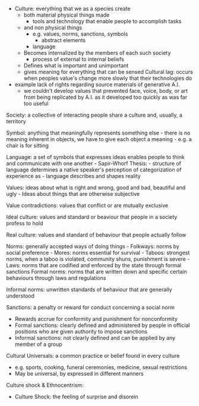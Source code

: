 - Culture: everything that we as a species create
	- both material physical things made
		- tools and technology that enable people to accomplish tasks
	- and non physical things
		- e.g. values, norms, sanctions, symbols
			- abstract elements
		- language
	- Becomes internalized by the members of each such society
		- process of external to internal beliefs
	- Defines what is important and unimportant
	- gives meaning for everything that can be sensed
Cultural lag: occurs when peoples value's change more slowly that their technologies do
- example lack of rights regarding source materials of generative A.I.
	- we couldn't develop values that prevented face, voice, body, or art from being replicated by A.I. as it developed too quickly as was far too useful

Society: a collective of interacting people share a culture and, usually, a territory

Symbol: anything that meaningfully represents something else
	- there is no meaning inherent in objects, we have to give each object a meaning
		- e.g. a chair is for sitting

Language: a set of symbols that expresses ideas enables people to think and communicate with one another
	- Sapir-Whorf Thesis: 
		- structure of language determines a native speaker's perception of categorization of experience as
			- language describes and shapes reality

Values: ideas about what is right and wrong, good and bad, beautiful and ugly
	- Ideas about things that are otherwise subjective

Value contradictions: values that conflict or are mutually exclusive

 Ideal culture: values and standard or beaviour that people in a society profess to hold
 
Real culture: values and standard of behaviour that people actually follow

Norms: generally accepted ways of doing things
	- Folkways: norms by social preference
	- Mores: norms essential for survival
	- Taboos: strongest norms, when a taboo is violated, community shuns, punishment is severe
	- Laws: norms that are codified and enforced by the state through formal sanctions
 Formal norms: norms that are written down and specific certain behaviours through laws and regulations
 
Informal norms: unwritten standards of behaviour that are generally understood

Sanctions: a penalty or reward for conduct concerning a social norm
- Rewards accrue for conformity and punishment for nonconformity
- Formal sanctions: clearly defined and administered by people in official positions who are given authority to impose sanctions
- Informal sanctions: not clearly defined and can be applied by any member of a group

Cultural Universals: a common practice or belief found in every culture
- e.g. sports, cooking, funeral ceremonies, medicine, sexual restrictions
- May be universal, by expressed in different manners

Culture shock & Ethnocentrism:
- Culture Shock: the feeling of surprise and disorein